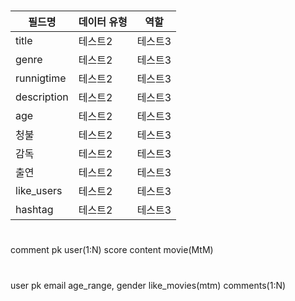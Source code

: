 # 

|필드명|데이터 유형|역할|
|------|---|---|
|title|테스트2|테스트3|
|genre|테스트2|테스트3|
|runnigtime|테스트2|테스트3|
|description|테스트2|테스트3|
|age|테스트2|테스트3|
|청불|테스트2|테스트3|
|감독|테스트2|테스트3|
|출연|테스트2|테스트3|
|like_users|테스트2|테스트3|
|hashtag|테스트2|테스트3|


#
comment 
pk user(1:N) score content movie(MtM) 

# 
user 
pk email age_range, gender like_movies(mtm) comments(1:N)